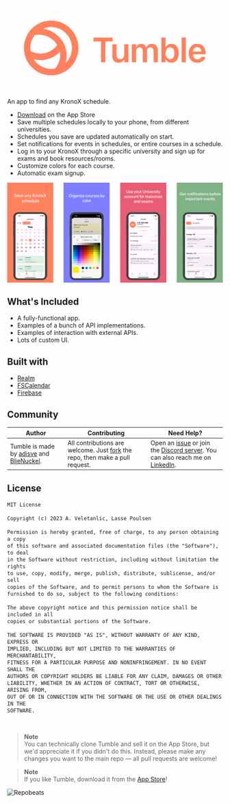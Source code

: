 ![Header](Assets/Header.png)

An app to find any KronoX schedule.

- [Download](https://apps.apple.com/se/app/tumble-for-kronox/id1617642864) on the App Store
- Save multiple schedules locally to your phone, from different universities.
- Schedules you save are updated automatically on start.
- Set notifications for events in schedules, or entire courses in a schedule.
- Log in to your KronoX through a specific university and sign up for exams and book resources/rooms.
- Customize colors for each course.
- Automatic exam signup.

![Showroom](Assets/Showroom.png)

## What's Included

- A fully-functional app.
- Examples of a bunch of API implementations.
- Examples of interaction with external APIs.
- Lots of custom UI.

## Built with

- [Realm](https://realm.io)
- [FSCalendar](https://github.com/WenchaoD/FSCalendar)
- [Firebase](https://firebase.google.com)

## Community

Author | Contributing | Need Help?
--- | --- | ---
Tumble is made by [adisve](https://github.com/adisve) and [BlieNuckel](https://github.com/BlieNuckel). | All contributions are welcome. Just [fork](https://github.com/adisve/Tumble-iOS/fork) the repo, then make a pull request. | Open an [issue](https://github.com/adisve/Tumble-iOS/issues) or join the [Discord server](https://discord.gg/3NDpKFcv). You can also reach me on [LinkedIn](https://www.linkedin.com/in/adis-veletanlic-2b51b4229/).

## License

```
MIT License

Copyright (c) 2023 A. Veletanlic, Lasse Poulsen

Permission is hereby granted, free of charge, to any person obtaining a copy
of this software and associated documentation files (the "Software"), to deal
in the Software without restriction, including without limitation the rights
to use, copy, modify, merge, publish, distribute, sublicense, and/or sell
copies of the Software, and to permit persons to whom the Software is
furnished to do so, subject to the following conditions:

The above copyright notice and this permission notice shall be included in all
copies or substantial portions of the Software.

THE SOFTWARE IS PROVIDED "AS IS", WITHOUT WARRANTY OF ANY KIND, EXPRESS OR
IMPLIED, INCLUDING BUT NOT LIMITED TO THE WARRANTIES OF MERCHANTABILITY,
FITNESS FOR A PARTICULAR PURPOSE AND NONINFRINGEMENT. IN NO EVENT SHALL THE
AUTHORS OR COPYRIGHT HOLDERS BE LIABLE FOR ANY CLAIM, DAMAGES OR OTHER
LIABILITY, WHETHER IN AN ACTION OF CONTRACT, TORT OR OTHERWISE, ARISING FROM,
OUT OF OR IN CONNECTION WITH THE SOFTWARE OR THE USE OR OTHER DEALINGS IN THE
SOFTWARE.
```

<br>

> **Note**  
> You can technically clone Tumble and sell it on the App Store, but we'd appreciate it if you didn't do this. Instead, please make any changes you want to the main repo — all pull requests are welcome!

> **Note**  
> If you like Tumble, download it from the [App Store](https://apps.apple.com/se/app/tumble-for-kronox/id1617642864)!

![Repobeats](https://repobeats.axiom.co/api/embed/862812c4c65cdb26b034a07e3ea0dd1fd619563c.svg "Repobeats analytics image")
